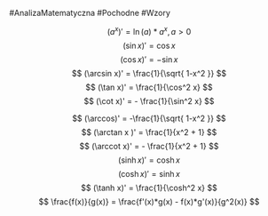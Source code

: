 #AnalizaMatematyczna #Pochodne #Wzory
$$
\DeclareMathOperator{\arccot}{arccot}
$$

$$
(a^x)' = \ln (a) * a^{x}, a > 0
$$
$$
(\sin x )' = \cos x
$$
$$
(\cos x)' = -\sin x
$$
$$
(\arcsin x)' = \frac{1}{\sqrt{ 1-x^2 }}
$$
$$
(\tan x)' = \frac{1}{\cos^2 x}
$$
$$
(\cot x)' = - \frac{1}{\sin^2 x}
$$

$$
(\arccos)' = -\frac{1}{\sqrt{  1-x^2 }}
$$$$
(\arctan x )' = \frac{1}{x^2 + 1}
$$$$
(\arccot x)' = - \frac{1}{x^2 + 1} 
$$$$
(\sinh x)' = \cosh x
$$
$$
(\cosh x)' = \sinh x
$$
$$
(\tanh x)' = \frac{1}{\cosh^2 x}
$$
$$
\frac{f(x)}{g(x)} = \frac{f'(x)*g(x) - f(x)*g'(x)}{g^2(x)}
$$